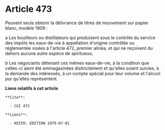 # Article 473

Peuvent seuls obtenir la délivrance de titres de mouvement sur papier blanc, modèle 1909 :

a  Les bouilleurs ou distillateurs qui produisent sous le contrôle du service des impôts les eaux-de-vie à appellation
d'origine contrôlée ou réglementée visées à l'article 472, premier alinéa, et qui ne reçoivent du dehors aucune autre espèce
de spiritueux;

b  Les négociants détenant ces mêmes eaux-de-vie, à la condition que celles-ci aient été emmagasinées distinctement et
qu'elles soient suivies, à la demande des intéressés, à un compte spécial pour leur volume et l'alcool pur qu'elles
représentent.

**Liens relatifs à cet article**

	**Cite**:

	  - CGI 472

	**Liens**:

	  - HISTO: EDITION 1979-07-01
